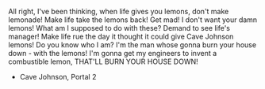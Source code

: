 All right, I've been thinking, when life gives you lemons, don't make lemonade!
Make life take the lemons back!
Get mad!
I don't want your damn lemons!
What am I supposed to do with these?
Demand to see life's manager!
Make life rue the day it thought it could give Cave Johnson lemons!
Do you know who I am?
I'm the man whose gonna burn your house down - with the lemons!
I'm gonna get my engineers to invent a combustible lemon,
THAT'LL BURN YOUR HOUSE DOWN!
- Cave Johnson, Portal 2

